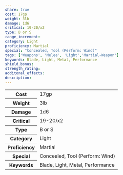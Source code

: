 ```yaml
---
share: true
cost: 17gp
weight: 3lb
damage: 1d6
critical: 19-20/x2
type: B or S
range_increment:
category: Light
proficiency: Martial
special: "Concealed, Tool (Perform: Wind)"
tags: ['Weapons', 'Melee', 'Light','Martial-Weapon']
keywords: Blade, Light, Metal, Performance
shield_bonus:
strength_rating:
additonal_effects:
description:
---
```

<p><span style="overflow-x: auto;"><table><tbody><tr><th>Cost</th><td>17gp</td></tr><tr><th>Weight</th><td>3lb</td></tr><tr><th>Damage</th><td>1d6</td></tr><tr><th>Critical</th><td>19-20/x2</td></tr><tr><th>Type</th><td>B or S</td></tr><tr><th>Category</th><td>Light</td></tr><tr><th>Proficiency</th><td>Martial</td></tr><tr><th>Special</th><td>Concealed, Tool (Perform: Wind)</td></tr><tr><th>Keywords</th><td>Blade, Light, Metal, Performance</td></tr></tbody></table></span></p>